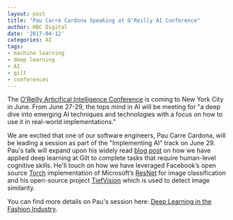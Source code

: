 ```yaml
---
layout: post
title: "Pau Carré Cardona Speaking at O'Reilly AI Conference"
author: HBC Digital
date: '2017-04-12'
categories: AI
tags:
- machine learning
- deep learning
- AI
- gilt
- conferences
---
```


The [O'Reilly Articifical Intelligence Conference](https://conferences.oreilly.com/artificial-intelligence/ai-ny) is coming to New York City in June. From June 27-29, the tops mind in AI will be meeting for "a deep dive into emerging AI techniques and technologies with a focus on how to use it in real-world implementations." 

We are excited that one of our software engineers, Pau Carre Cardona, will be leading a session as part of the "Implementing AI" track on June 29. Pau's talk will expand upon his widely read [blog post](http://tech.gilt.com/machine/learning,/deep/learning/2016/12/22/deep-learning-at-gilt) on how we have applied deep learning at Gilt to complete tasks that require human-level cognitive skills. He'll touch on how we have leveraged Facebook’s open source [Torch](https://github.com/facebook/fb.resnet.torch) implementation of Microsoft’s [ResNet](https://arxiv.org/pdf/1512.03385v1) for image classification and his open-source project [TiefVision](https://github.com/paucarre/tiefvision) which is used to detect image similarity.

You can find more details on Pau's session here: [Deep Learning in the Fashion Industry](https://conferences.oreilly.com/artificial-intelligence/ai-ny/public/schedule/detail/59111).


